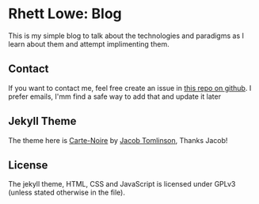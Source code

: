 # Rhett Lowe: Blog

This is my simple blog to talk about the technologies and paradigms as I learn about them and attempt implimenting them.

## Contact
If you want to contact me, feel free create an issue in [this repo on github](https://github.com/rhettl/rhettl.github.io). I prefer emails, I'mm find a safe way to add that and update it later

## Jekyll Theme
The theme here is [Carte-Noire](http://jekyllthemes.org/themes/carte-noire/) by [Jacob Tomlinson](http://www.jacobtomlinson.co.uk/), Thanks Jacob!

## License
The jekyll theme, HTML, CSS and JavaScript is licensed under GPLv3 (unless stated otherwise in the file).
